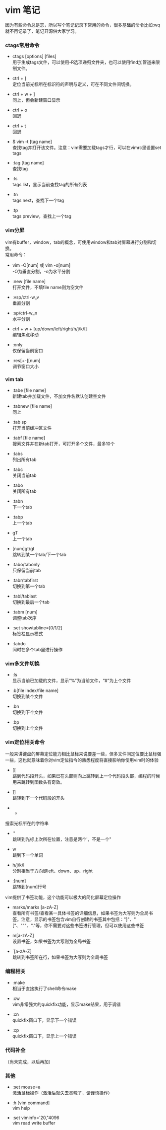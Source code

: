 # vim 笔记


因为有些命令总是忘，所以写个笔记记录下常用的命令，很多基础的命令比如:wq就不再记录了，笔记开源供大家学习。


### ctags常用命令  
  - ctags [options] [files]  
  用于生成tags文件，可以使用-R选项递归文件夹，也可以使用find加管道来限制文件。  
  
  - ctrl + ]  
  定位当前光标所在标识符的声明与定义，可在不同文件间切换。  
  
  - ctrl + w + ]  
  同上，但会新建窗口显示  
  
  - ctrl + o  
  回退  

  - ctrl + t  
  回退  

  - $ vim -t [tag name]  
  查找tag并打开该文件。注意：vim需要加载tags才行，可以在vimrc里设置set tags  

  - :tag [tag name]  
  查找tag  

  - :ts  
  tags list，显示当前查找tag的所有列表  

  - :tn  
  tags next，查找下一个tag  

  - :tp  
  tags preview，查找上一个tag  


### vim分屏  
  vim有buffer，window，tab的概念，可使用window和tab对屏幕进行分割和切换。  
  常用命令：  
  - vim -O[num] 或 vim -o[num]  
  -O为垂直分割，-o为水平分割  

  - :new [file name]  
  打开文件，不填file name则为空文件  

  - :vsp/ctrl-w\_v  
  垂直分割  

  - :sp/ctrl-w\_n  
  水平分割  

  - ctrl + w + [up/down/left/right/h/j/k/l]  
  编辑焦点移动  

  - :only  
  仅保留当前窗口  

  - :res[\+\-][num]  
  调节窗口大小  


### vim tab  
  - :tabe [file name]  
  新建tab并加载文件，不加文件名默认创建空文件  

  - :tabnew [file name]  
  同上  

  - :tab sp  
  打开当前缓冲区文件  

  - :tabf [file name]  
  搜索文件并在新tab打开，可打开多个文件，最多10个  

  - :tabs  
  列出所有tab  

  - :tabc  
  关闭当前tab  

  - :tabo  
  关闭所有tab  

  - :tabn  
  下一个tab  

  - :tabp  
  上一个tab  

  - gT  
  上一个tab  

  - [num]gt/gt  
   跳转到某一个tab/下一个tab  

  - :tabo/tabonly  
  只保留当前tab  

  - :tabr/tabfirst  
  切换到第一个tab  

  - :tabl/tablast  
  切换到最后一个tab  

  - :tabm [num]  
  调整tab次序  

  - :set showtabline=[0/1/2]  
  标签栏显示模式  

  - :tabdo  
  同时在多个tab里进行操作  


### vim多文件切换  
  - :ls  
  显示当前已加载的文件，显示“%”为当前文件，“#”为上个文件  

  - :b[file index/file name]  
  切换到某个文件  

  - :bn  
  切换到下个文件  

  - :bp  
  切换到上个文件  


### vim定位相关命令  
  一般来讲键盘的屏幕定位能力相比鼠标来说要差一些，但多文件间定位要比鼠标强一些，这也就意味着你对vim定位指令的熟悉程度将直接影响你使用vim时的体验  
  - [[  
  跳到代码段开头，如果已在头部则向上跳转到上一个代码段头部，编程的时候用来跳转到函数头有奇效。  

  - ]]  
  跳转到下一个代码段的开头  

  - *  
  搜索光标所在的字符串  

  - ''  
  跳转到光标上次所在位置，注意是两个'，不是一个"  

  - w  
  跳到下一个单词  

  - h/j/k/l  
  分别相当于方向键left、down、up、right  

  - :[num]  
  跳转到[num]行号  

  vim提供了书签功能，这个功能可以极大的简化屏幕定位操作  

  - marks/marks [a-zA-Z]  
  查看所有书签/查看某一具体书签的详细信息，如果书签为大写则为全局书签。注意，显示的书签包含vim自行创建的书签其中包括："]"、"["、"""、"."等，你不需要对这些书签进行管理，但可以使用这些书签  

  - m[a-zA-Z]  
  设置书签，如果书签为大写则为全局书签  

  - `[a-zA-Z]  
  跳转到书签所在行，如果书签为大写则为全局书签  


### 编程相关  
  - :make  
  相当于直接执行了shell命令make  

  - :cw  
  vim非常强大的quickfix功能，显示make结果，用于调错  

  - :cn  
  quickfix窗口下，显示下一个错误  

  - :cp  
  quickfix窗口下，显示上一个错误  


### 代码补全
  （尚未完成，以后再加）  


### 其他
  - :set mouse=a  
  激活鼠标操作（激活后就失去灵魂了，请谨慎操作）  

  - :h [vim command]  
  vim help  

  - :set viminfo='20,\"4096  
  vim read write buffer

